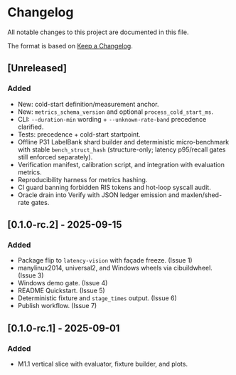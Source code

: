 # Changelog

All notable changes to this project are documented in this file.

<!-- markdownlint-disable MD024 -->

The format is based on [Keep a Changelog](https://keepachangelog.com/).

## [Unreleased]

### Added

- New: cold-start definition/measurement anchor.
- New: `metrics_schema_version` and optional `process_cold_start_ms`.
- CLI: `--duration-min` wording + `--unknown-rate-band` precedence clarified.
- Tests: precedence + cold-start startpoint.
- Offline P31 LabelBank shard builder and deterministic micro-benchmark with stable `bench_struct_hash` (structure-only; latency p95/recall gates still enforced separately).
- Verification manifest, calibration script, and integration with evaluation metrics.
- Reproducibility harness for metrics hashing.
- CI guard banning forbidden RIS tokens and hot-loop syscall audit.
- Oracle drain into Verify with JSON ledger emission and maxlen/shed-rate gates.

## [0.1.0-rc.2] - 2025-09-15

### Added

- Package flip to `latency-vision` with façade freeze. (Issue 1)
- manylinux2014, universal2, and Windows wheels via cibuildwheel. (Issue 3)
- Windows demo gate. (Issue 4)
- README Quickstart. (Issue 5)
- Deterministic fixture and `stage_times` output. (Issue 6)
- Publish workflow. (Issue 7)

## [0.1.0-rc.1] - 2025-09-01

### Added

- M1.1 vertical slice with evaluator, fixture builder, and plots.
